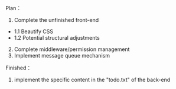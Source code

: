 Plan：
1. Complete the unfinished front-end
  - 1.1 Beautify CSS
  - 1.2 Potential structural adjustments
2. Complete middleware/permission management
3. Implement message queue mechanism

Finished：
1. implement the specific content in the "todo.txt" of the back-end 
